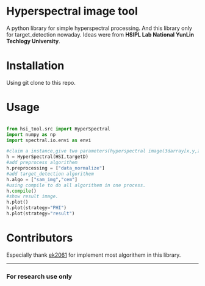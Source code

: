 # Hyperspectral image tool
A python library for simple hyperspectral processing.
And this library only for target_detection nowaday.
Ideas were from **HSIPL Lab National YunLin Techlogy University**.



# Installation

Using git clone to this repo.



# Usage

```python

from hsi_tool.src import HyperSpectral
import numpy as np
import spectral.io.envi as envi

#claim a instance,give two parameters(hyperspectral image(3darray[x,y,z]),targetD(1,bands))
h = HyperSpectral(HSI,targetD)
#add preprocess algorithem
h.preprocessing = ["data_normalize"]
#add target_detection algorithem
h.algo = ["sam_img","cem"]
#using compile to do all algorithem in one process.
h.compile()
#show result image.
h.plot()
h.plot(strategy="PHI")
h.plot(strategy="result")
```



# Contributors

Especially thank [ek2061](https://github.com/ek2061) for implement most algorithem in this library.  



-----
###  **For research use only**